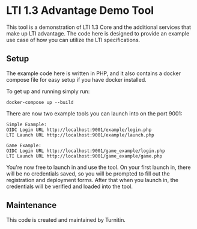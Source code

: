 # LTI 1.3 Advantage Demo Tool
This tool is a demonstration of LTI 1.3 Core and the additional services that make up LTI advantage. The code here is designed to provide an example use case of how you can utilize the LTI specifications.

## Setup
The example code here is written in PHP, and it also contains a docker compose file for easy setup if you have docker installed.

To get up and running simply run:
```
docker-compose up --build
```

There are now two example tools you can launch into on the port 9001:
```
Simple Example:
OIDC Login URL http://localhost:9001/example/login.php
LTI Launch URL http://localhost:9001/example/launch.php

Game Example:
OIDC Login URL http://localhost:9001/game_example/login.php
LTI Launch URL http://localhost:9001/game_example/game.php
```

You're now free to launch in and use the tool. On your first launch in, there will be no credentials saved, so you will be prompted to fill out the registration and deployment forms. After that when you launch in, the credentials will be verified and loaded into the tool.

## Maintenance
This code is created and maintained by Turnitin.
